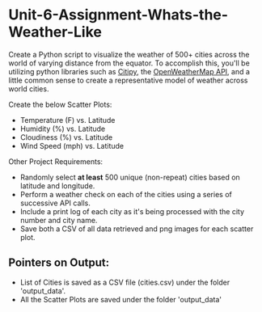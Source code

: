 # Unit-6-Assignment-Whats-the-Weather-Like

Create a Python script to visualize the weather of 500+ cities across the world of varying distance from the equator. To accomplish this, you'll be utilizing python libraries such as [Citipy](https://pypi.python.org/pypi/citipy), the [OpenWeatherMap API](https://openweathermap.org/api), and a little common sense to create a representative model of weather across world cities.


Create the below Scatter Plots:
* Temperature (F) vs. Latitude
* Humidity (%) vs. Latitude
* Cloudiness (%) vs. Latitude
* Wind Speed (mph) vs. Latitude


Other Project Requirements:
* Randomly select **at least** 500 unique (non-repeat) cities based on latitude and longitude.
* Perform a weather check on each of the cities using a series of successive API calls.
* Include a print log of each city as it's being processed with the city number and city name.
* Save both a CSV of all data retrieved and png images for each scatter plot.



## Pointers on Output:
* List of Cities is saved as a CSV file (cities.csv) under the folder 'output_data'.
* All the Scatter Plots are saved under the folder 'output_data'

